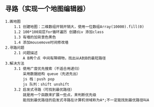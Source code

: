 ## 寻路（实现一个地图编辑器）

	1.画地图 
		1.1 创建地图：二维数组开销开销大，使用一位数组Array(10000).fill(0)
		1.2 100*100双层for循环遍历 创建div 添加class
		1.3 有墙的加背景色黑色
		1.4 添加mousemove时间修改墙
	2.寻路问题
		2.1 问题描述
			A B两个点 中间有障碍物，找出从A到B的最短路径
	3.解决方法
		3.1 使用广度优先搜索（不适合用递归）
			采用数据结构 queue（先进先出）
			js 栈：push pop
			js 队列：shift unshift  
		3.2 启发式寻路（可找到最优路径）
			就是用一个函数来扩展一些点，来判断优先级
			能找到最优路径的启发式寻路在计算机领域称为A*;不一定能找到最优路径叫A